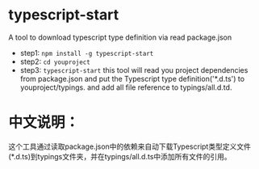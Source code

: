 # typescript-start
A tool to download typescript type definition via read package.json

- step1: `npm install -g typescript-start`
- step2: `cd youproject`
- step3: `typescript-start`
this tool will read you project dependencies from package.json and put the Typescript type definition('*.d.ts') to youproject/typings.
and add all file reference to typings/all.d.td.

# 中文说明：
这个工具通过读取package.json中的依赖来自动下载Typescript类型定义文件(*.d.ts)到typings文件夹，并在typings/all.d.ts中添加所有文件的引用。
